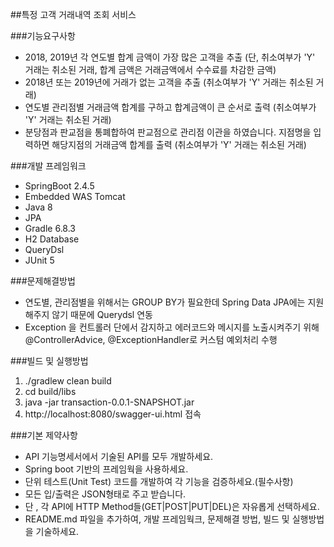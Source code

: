 ##특정 고객 거래내역 조회 서비스

###기능요구사항
* 2018, 2019년 각 연도별 합계 금액이 가장 많은 고객을 추출 (단, 취소여부가 'Y' 거래는 취소된 거래, 합계 금액은 거래금액에서 수수료를 차감한 금액)
* 2018년 또는 2019년에 거래가 없는 고객을 추출 (취소여부가 'Y' 거래는 취소된 거래)
* 연도별 관리점별 거래금액 합계를 구하고 합계금액이 큰 순서로 출력 (취소여부가 'Y' 거래는 취소된 거래)
* 분당점과 판교점을 통폐합하여 판교점으로 관리점 이관을 하였습니다. 지점명을 입력하면 해당지점의 거래금액 합계를 출력 (취소여부가 'Y' 거래는 취소된 거래)

###개발 프레임워크
* SpringBoot 2.4.5
* Embedded WAS Tomcat
* Java 8
* JPA
* Gradle 6.8.3
* H2 Database
* QueryDsl
* JUnit 5

###문제해결방법
* 연도별, 관리점별을 위해서는 GROUP BY가 필요한데 Spring Data JPA에는 지원해주지 않기 때문에 Querydsl 연동
* Exception 을 컨트롤러 단에서 감지하고 에러코드와 메시지를 노출시켜주기 위해 @ControllerAdvice, @ExceptionHandler로 커스텀 예외처리 수행

###빌드 및 실행방법
1. ./gradlew clean build
2. cd build/libs
3. java -jar transaction-0.0.1-SNAPSHOT.jar
4. http://localhost:8080/swagger-ui.html 접속

###기본 제약사항
* API 기능명세서에서 기술된 API를 모두 개발하세요.
* Spring boot 기반의 프레임웍을 사용하세요.
* 단위 테스트(Unit Test) 코드를 개발하여 각 기능을 검증하세요.(필수사항)
* 모든 입/출력은 JSON형태로 주고 받습니다.
* 단 , 각 API에 HTTP Method들(GET|POST|PUT|DEL)은 자유롭게 선택하세요.
* README.md 파일을 추가하여, 개발 프레임웍크, 문제해결 방법, 빌드 및 실행방법을 기술하세요.